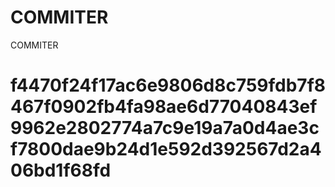 # COMMITER
COMMITER






# f4470f24f17ac6e9806d8c759fdb7f8467f0902fb4fa98ae6d77040843ef9962e2802774a7c9e19a7a0d4ae3cf7800dae9b24d1e592d392567d2a406bd1f68fd
